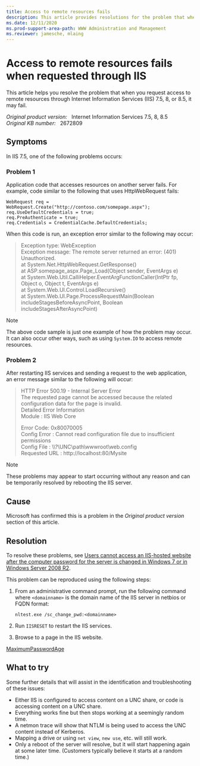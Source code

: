 ```yaml
---
title: Access to remote resources fails
description: This article provides resolutions for the problem that when you request access to remote resources through IIS, it may fail.
ms.date: 12/11/2020
ms.prod-support-area-path: WWW Administration and Management
ms.reviewer: jamesche, mlaing
---
```

# Access to remote resources fails when requested through IIS

This article helps you resolve the problem that when you request access to remote resources through Internet Information Services (IIS) 7.5, 8, or 8.5, it may fail.

_Original product version:_ &nbsp; Internet Information Services 7.5, 8, 8.5  
_Original KB number:_ &nbsp; 2672809

## Symptoms

In IIS 7.5, one of the following problems occurs:

### Problem 1

Application code that accesses resources on another server fails. For example, code similar to the following that uses HttpWebRequest fails:

```aspx-csharp
WebRequest req = WebRequest.Create("http://contoso.com/somepage.aspx");
req.UseDefaultCredentials = true;
req.PreAuthenticate = true;
req.Credentials = CredentialCache.DefaultCredentials;
```

When this code is run, an exception error similar to the following may occur:

> Exception type: WebException  
Exception message: The remote server returned an error: (401) Unauthorized.  
at System.Net.HttpWebRequest.GetResponse()  
at ASP.somepage_aspx.Page_Load(Object sender, EventArgs e)  
at System.Web.Util.CalliHelper.EventArgFunctionCaller(IntPtr fp, Object o, Object t, EventArgs e)  
at System.Web.UI.Control.LoadRecursive()  
at System.Web.UI.Page.ProcessRequestMain(Boolean includeStagesBeforeAsyncPoint, Boolean includeStagesAfterAsyncPoint)

> [!NOTE]
> The above code sample is just one example of how the problem may occur. It can also occur other ways, such as using `System.IO` to access remote resources.

### Problem 2

After restarting IIS services and sending a request to the web application, an error message similar to the following will occur:

> HTTP Error 500.19 - Internal Server Error  
The requested page cannot be accessed because the related configuration data for the page is invalid.  
Detailed Error Information  
Module : IIS Web Core  
>
>Error Code: 0x80070005  
Config Error : Cannot read configuration file due to insufficient permissions  
Config File : \\\\?\UNC\path\wwwroot\web.config  
Requested URL : http://localhost:80/Mysite

> [!NOTE]
> These problems may appear to start occurring without any reason and can be temporarily resolved by rebooting the IIS server.

## Cause

Microsoft has confirmed this is a problem in the *Original product version* section of this article.

## Resolution

To resolve these problems, see [Users cannot access an IIS-hosted website after the computer password for the server is changed in Windows 7 or in Windows Server 2008 R2](https://support.microsoft.com/help/2545850).

This problem can be reproduced using the following steps:

1. From an administrative command prompt, run the following command where `<domainname>` is the domain name of the IIS server in netbios or FQDN format:

    `nltest.exe /sc_change_pwd:<domainname>`

2. Run `IISRESET` to restart the IIS services.

3. Browse to a page in the IIS website.

[MaximumPasswordAge](/previous-versions/windows/it-pro/windows-2000-server/cc937922(v=technet.10))

## What to try

Some further details that will assist in the identification and troubleshooting of these issues:

- Either IIS is configured to access content on a UNC share, or code is accessing content on a UNC share.
- Everything works fine but then stops working at a seemingly random time.
- A netmon trace will show that NTLM is being used to access the UNC content instead of Kerberos.
- Mapping a drive or using `net view`, `new use`, etc. will still work.
- Only a reboot of the server will resolve, but it will start happening again at some later time. (Customers typically believe it starts at a random time.)
